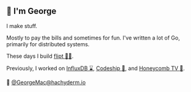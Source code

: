 :hedgehog: I'm George
---------------------

I make stuff.

Mostly to pay the bills and sometimes for fun.
I've written a lot of Go, primarily for distributed systems.

These days I build [flipt :pirate_flag:](https://github.com/flipt-io/flipt).

Previously, I worked on [InfluxDB :hourglass:](https://github.com/influxdata/influxdb), [Codeship :ship:](https://github.com/codeship), and [Honeycomb TV :bee:](https://github.com/honeycomb-tv).

🐘 [@GeorgeMac@hachyderm.io](https://hachyderm.io/@GeorgeMac)
